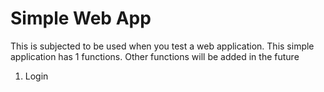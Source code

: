 # Simple Web App
This is subjected to be used when you test a web application.
This simple application has 1 functions.
Other functions will be added in the future

1. Login